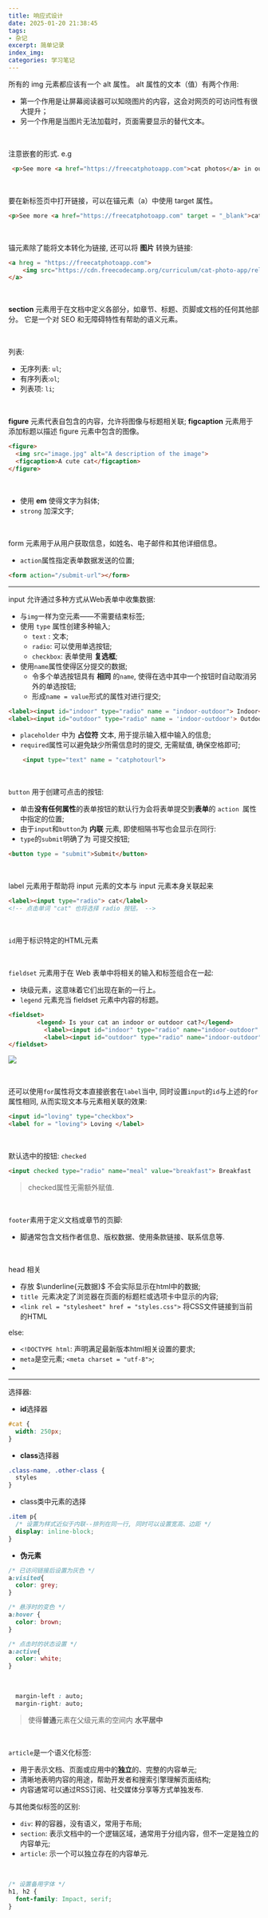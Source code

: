 ```yaml
---
title: 响应式设计
date: 2025-01-20 21:38:45
tags: 
- 杂记
excerpt: 简单记录
index_img: 
categories: 学习笔记
---
```


所有的 img 元素都应该有一个 alt 属性。 alt 属性的文本（值）有两个作用:
- 第一个作用是让屏幕阅读器可以知晓图片的内容，这会对网页的可访问性有很大提升；
- 另一个作用是当图片无法加载时，页面需要显示的替代文本。

<br>

注意嵌套的形式.
e.g
```html
 <p>See more <a href="https://freecatphotoapp.com">cat photos</a> in our gallery.</p>
```

<br>


要在新标签页中打开链接，可以在锚元素（a）中使用 target 属性。
```html
<p>See more <a href="https://freecatphotoapp.com" target = "_blank">cat photos</a> in our gallery.</p>
```

<br>

锚元素除了能将文本转化为链接, 还可以将 **图片** 转换为链接:
```html
<a hreg = "https://freecatphotoapp.com">
    <img src="https://cdn.freecodecamp.org/curriculum/cat-photo-app/relaxing-cat.jpg" alt="A cute orange cat lying on its back.">
</a>
```

<br>


**section** 元素用于在文档中定义各部分，如章节、标题、页脚或文档的任何其他部分。 它是一个对 SEO 和无障碍特性有帮助的语义元素。

<br>


列表:
- 无序列表: `ul`;
- 有序列表:`ol`;
- 列表项: `li`;

<br>


**figure** 元素代表自包含的内容，允许将图像与标题相关联;
**figcaption** 元素用于添加标题以描述 figure 元素中包含的图像。
```html
<figure>
  <img src="image.jpg" alt="A description of the image">
  <figcaption>A cute cat</figcaption>
</figure>
```

<br>


- 使用 **em** 使得文字为斜体;
- `strong` 加深文字;

<br>


form 元素用于从用户获取信息，如姓名、电子邮件和其他详细信息。
- `action`属性指定表单数据发送的位置;
``` html
<form action="/submit-url"></form>
```

---
input 允许通过多种方式从Web表单中收集数据:
- 与`img`一样为空元素——不需要结束标签;
- 使用 `type` 属性创建多种输入;
  - `text` : 文本;
  - `radio`: 可以使用单选按钮;
  - `checkbox`: 表单使用 **复选框**;
- 使用`name`属性使得区分提交的数据;
  - 令多个单选按钮具有 **相同** 的`name`, 使得在选中其中一个按钮时自动取消另外的单选按钮;
  - 形成`name = value`形式的属性对进行提交;
```html
<label><input id="indoor" type="radio" name = "indoor-outdoor"> Indoor</label>
<label><input id="outdoor" type="radio" name = 'indoor-outdoor'> Outdoor</label>
```
- `placeholder` 中为 **占位符** 文本, 用于提示输入框中输入的信息;
- `required`属性可以避免缺少所需信息时的提交, 无需赋值, 确保空格即可;

```html
    <input type="text" name = "catphotourl">
```

<br>


`button` 用于创建可点击的按钮:
- 单击**没有任何属性**的表单按钮的默认行为会将表单提交到**表单**的 `action `属性中指定的位置;
- 由于`input`和`button`为 **内联** 元素, 即使相隔书写也会显示在同行:
- `type`的`submit`明确了为 可提交按钮;
```html
<button type = "submit">Submit</button>
```

<br>

label 元素用于帮助将 input 元素的文本与 input 元素本身关联起来
```html
<label><input type="radio"> cat</label>
<!-- 点击单词 "cat" 也将选择 radio 按钮。 -->
```

<br>

`id`用于标识特定的HTML元素

<br>

`fieldset` 元素用于在 Web 表单中将相关的输入和标签组合在一起:
  - 块级元素，这意味着它们出现在新的一行上。
  - `legend` 元素充当 fieldset 元素中内容的标题。
```html
<fieldset>
        <legend> Is your cat an indoor or outdoor cat?</legend>
          <label><input id="indoor" type="radio" name="indoor-outdoor" value="indoor"> Indoor</label>
          <label><input id="outdoor" type="radio" name="indoor-outdoor" value="outdoor"> Outdoor</label>
</fieldset>
```
![](/img/legend-2025-01-21-21-19-51.png)

<br>

还可以使用`for`属性将文本直接嵌套在`label`当中, 同时设置`input`的`id`与上述的`for`属性相同, 从而实现文本与元素相关联的效果:
```html
<input id="loving" type="checkbox"> 
<label for = "loving"> Loving </label>
```

<br>

默认选中的按钮: `checked`
```html
<input checked type="radio" name="meal" value="breakfast"> Breakfast
```
> checked属性无需额外赋值.

<br>

`footer`素用于定义文档或章节的页脚:
- 脚通常包含文档作者信息、版权数据、使用条款链接、联系信息等.

<br>

head 相关
- 存放 $\underline{元数据}$ 不会实际显示在html中的数据;
- `title `元素决定了浏览器在页面的标题栏或选项卡中显示的内容;
- `<link rel = "stylesheet" href = "styles.css">` 将CSS文件链接到当前的HTML

else:
- `<!DOCTYPE html`: 声明满足最新版本html相关设置的要求;
- `meta`是空元素; `<meta charset = "utf-8">`;
- 


---

选择器:
- **id**选择器
```css
#cat {
  width: 250px;
}
```
- **class**选择器
```css
.class-name, .other-class {
  styles
}
```
- class类中元素的选择
```css
.item p{
  /* 设置为样式近似于内联--排列在同一行, 同时可以设置宽高、边距 */
  display: inline-block; 
}
```
- **伪元素**
```css
/* 已访问链接后设置为灰色 */
a:visited{
  color: grey;
}

/* 悬浮时的变色 */
a:hover {
  color: brown;
}

/* 点击时的状态设置 */
a:active{
  color: white;
}
```
<br>

```css
  margin-left : auto;
  margin-right: auto;
```
> 使得**普通**元素在父级元素的空间内 **水平居中**


<br>

`article`是一个语义化标签:
- 用于表示文档、页面或应用中的**独立**的、完整的内容单元;
- 清晰地表明内容的用途，帮助开发者和搜索引擎理解页面结构;
- 内容通常可以通过RSS订阅、社交媒体分享等方式单独发布.

与其他类似标签的区别:
- `div`: 粹的容器，没有语义，常用于布局;
- `section`: 表示文档中的一个逻辑区域，通常用于分组内容，但不一定是独立的内容单元;
- `article`: 示一个可以独立存在的内容单元.

<br>

```css
/* 设置备用字体 */
h1, h2 {
  font-family: Impact, serif;
}
```



